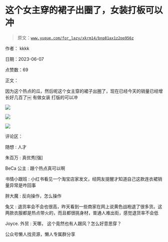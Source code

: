 # 这个女主穿的裙子出圈了，女装打板可以冲

> 原文：[`www.yuque.com/for_lazy/xkrm14/bnp81ax1z2pp956z`](https://www.yuque.com/for_lazy/xkrm14/bnp81ax1z2pp956z)

作者： kkkk

日期：2023-06-07

点赞数：69

正文：

因为这个热点的瓜，然后呢这个女主穿的裙子出圈了，现在已经今天的销量已经增长好几百了￼ 有做女装 打版的可以冲

![](img/e5c871595180b0b7c80abcd8d23eee0c.png)

![](img/735ae93e6dbf9e22679d093278c375f6.png)

![](img/1cef624cec979744157b2dfac229ff67.png)

评论区：

随想 : 人才

朱百万 : 真优秀[强]

BeCa 公主 : 跟个热点真可以啊

书情小跟班 : 小红书看见一个淘宝店家发文，经网友提醒才知道自己这款连衣裙销量异常是咋回事

胖大魔 : 反向操作，怎么操作

兔又 : 退货率会不会也很高，昨天看到一些商家在网上说黄色战袍退了很多货。这两款衣服都是热点带火的，而且都很挑身材，普通人难出街，感觉退货率不会低

Joyce. 外贸 : 天哪， 这个竟然也有人跟风？怎么好意思穿？

公众号懒人找资源，懒人专属群分享


